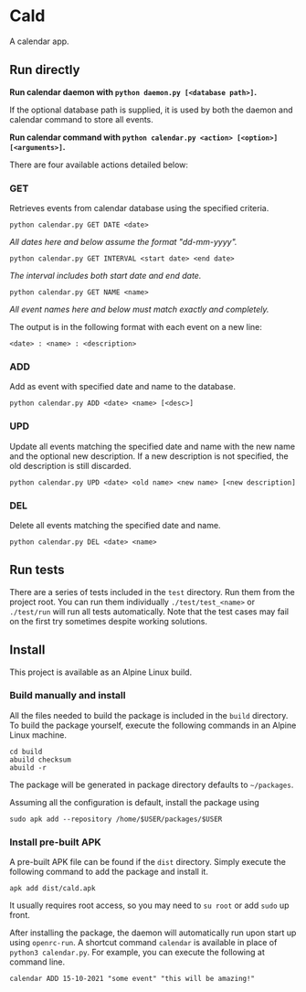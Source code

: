 # Cald

A calendar app.

## Run directly

**Run calendar daemon with `python daemon.py [<database path>]`.**

If the optional database path is supplied, it is used by both the daemon and
calendar command to store all events.

**Run calendar command with `python calendar.py <action> [<option>] [<arguments>]`.**

There are four available actions detailed below:

### GET

Retrieves events from calendar database using the specified criteria.

`python calendar.py GET DATE <date>`

_All dates here and below assume the format "dd-mm-yyyy"._

`python calendar.py GET INTERVAL <start date> <end date>`

_The interval includes both start date and end date._

`python calendar.py GET NAME <name>`

_All event names here and below must match exactly and completely._

The output is in the following format with each event on a new line:

`<date> : <name> : <description>`

### ADD

Add as event with specified date and name to the database.

`python calendar.py ADD <date> <name> [<desc>]`

### UPD

Update all events matching the specified date and name with the new name and
the optional new description. If a new description is not specified, the old
description is still discarded.

`python calendar.py UPD <date> <old name> <new name> [<new description]`

### DEL

Delete all events matching the specified date and name.

`python calendar.py DEL <date> <name>`

## Run tests

There are a series of tests included in the `test` directory. Run them from the
project root. You can run them individually `./test/test_<name>` or `./test/run`
will run all tests automatically. Note that the test cases may fail on the
first try sometimes despite working solutions.

## Install

This project is available as an Alpine Linux build.

### Build manually and install

All the files needed to build the package is included in the `build` directory.
To build the package yourself, execute the following commands in an Alpine
Linux machine.

```
cd build
abuild checksum
abuild -r
```

The package will be generated in package directory defaults to `~/packages`.

Assuming all the configuration is default, install the package using

```
sudo apk add --repository /home/$USER/packages/$USER
```

### Install pre-built APK

A pre-built APK file can be found if the `dist` directory. Simply execute the
following command to add the package and install it.

```
apk add dist/cald.apk
```

It usually requires root access, so you may need to `su root` or add `sudo` up
front.

After installing the package, the daemon will automatically run upon start up
using `openrc-run`. A shortcut command `calendar` is available in place of
`python3 calendar.py`. For example, you can execute the following at command
line.

```
calendar ADD 15-10-2021 "some event" "this will be amazing!"
```
